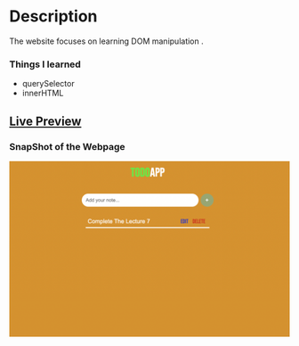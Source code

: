 # Description
The website focuses on learning DOM manipulation .

### Things I learned

- querySelector
- innerHTML

## [Live Preview](https://todo-lites.netlify.app/)

### SnapShot of the Webpage

![StreetStyle](./Image/Todo.png)